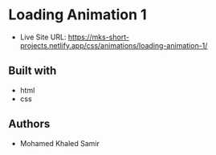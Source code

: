 # Loading Animation 1

- Live Site URL: https://mks-short-projects.netlify.app/css/animations/loading-animation-1/

## Built with

- html
- css

## Authors

- Mohamed Khaled Samir

